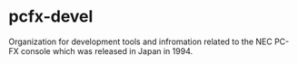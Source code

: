 # pcfx-devel

Organization for development tools and infromation related to
the NEC PC-FX console which was released in Japan in 1994.
